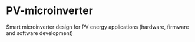 # PV-microinverter
Smart microinverter design for PV energy applications (hardware, firmware and software development)
